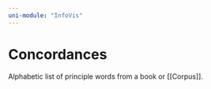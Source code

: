```yaml
---
uni-module: "InfoVis"
---
```


# Concordances

Alphabetic list of principle words from a book or [[Corpus]].
